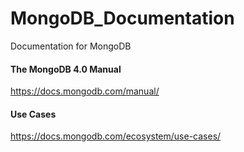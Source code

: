 # MongoDB_Documentation
Documentation for MongoDB

#### The MongoDB 4.0 Manual
https://docs.mongodb.com/manual/

#### Use Cases
https://docs.mongodb.com/ecosystem/use-cases/
